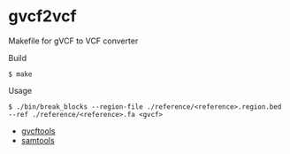 # gvcf2vcf

Makefile for gVCF to VCF converter

Build

```
$ make
```

Usage

```
$ ./bin/break_blocks --region-file ./reference/<reference>.region.bed --ref ./reference/<reference>.fa <gvcf>
```

- [gvcftools](https://sites.google.com/site/gvcftools/)
- [samtools](http://www.htslib.org/doc/samtools.html)
